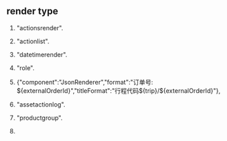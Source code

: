 
## render type #

1. "actionsrender".  

2. "actionlist".  

3. "datetimerender".  

4. "role".  

5. {"component":"JsonRenderer","format":"订单号: ${externalOrderId}","titleFormat":"行程代码${trip}/${externalOrderId}"},  

6. "assetactionlog".  

7. "productgroup".  

8. 